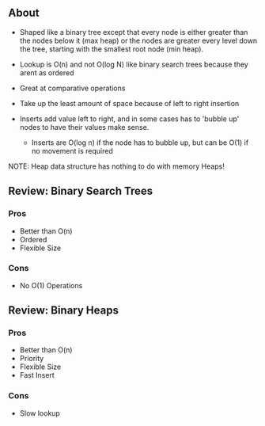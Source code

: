 ## About

- Shaped like a binary tree except that every node is either greater than the nodes below it (max heap) or the nodes are greater every level down the tree, starting with the smallest root node (min heap).

- Lookup is O(n) and not O(log N) like binary search trees because they arent as ordered

- Great at comparative operations

- Take up the least amount of space because of left to right insertion

- Inserts add value left to right, and in some cases has to 'bubble up' nodes to have their values make sense. 
  - Inserts are O(log n) if the node has to bubble up, but can be O(1) if no movement is required

NOTE: Heap data structure has nothing to do with memory Heaps!

## Review: Binary Search Trees

### Pros
- Better than O(n)
- Ordered
- Flexible Size

### Cons
- No O(1) Operations

## Review: Binary Heaps

### Pros
- Better than O(n)
- Priority
- Flexible Size
- Fast Insert

### Cons
- Slow lookup
